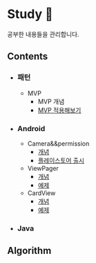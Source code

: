 ﻿# Study :green_book:
공부한 내용들을 관리합니다.

## Contents 
- ### 패턴

  - MVP
    - MVP 개념 
    - [MVP 적용해보기](https://github.com/leebyungchangPort/study/tree/master/mvp/MvpExam)

- ### Android

  - Camera&&permission
    - [개념](https://github.com/leebyungchangPort/study/blob/master/camera&&permission/README.md)
    - [플레이스토어 출시](https://play.google.com/store/apps/details?id=com.lbc.camera.camera)
  - ViewPager
    - [개념](https://github.com/leebyungchangPort/study/blob/master/ViewPager/README.md)
    - [예제](https://github.com/leebyungchangPort/study/tree/master/ViewPager/ViewPagerExam)
  - CardView
    - [개념](https://github.com/leebyungchangPort/study/blob/master/CardView/README.md)
    - [예제](https://github.com/leebyungchangPort/study/tree/master/CardView/CardViewExam)



- ### Java



## Algorithm 
